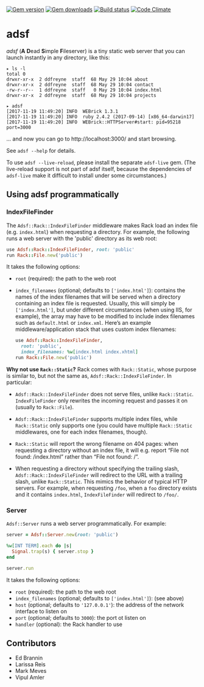 [![Gem version](https://img.shields.io/gem/v/adsf.svg)](http://rubygems.org/gems/adsf)
[![Gem downloads](https://img.shields.io/gem/dt/adsf.svg)](http://rubygems.org/gems/adsf)
[![Build status](https://img.shields.io/travis/ddfreyne/adsf.svg)](https://travis-ci.org/ddfreyne/adsf)
[![Code Climate](https://img.shields.io/codeclimate/github/ddfreyne/adsf.svg)](https://codeclimate.com/github/ddfreyne/adsf)

# adsf

_adsf_ (**A** **D**ead **S**imple **F**ileserver) is a tiny static web server that you can launch instantly in any directory, like this:

```
▸ ls -l
total 0
drwxr-xr-x  2 ddfreyne  staff  68 May 29 10:04 about
drwxr-xr-x  2 ddfreyne  staff  68 May 29 10:04 contact
-rw-r--r--  1 ddfreyne  staff   0 May 29 10:04 index.html
drwxr-xr-x  2 ddfreyne  staff  68 May 29 10:04 projects

▸ adsf
[2017-11-19 11:49:20] INFO  WEBrick 1.3.1
[2017-11-19 11:49:20] INFO  ruby 2.4.2 (2017-09-14) [x86_64-darwin17]
[2017-11-19 11:49:20] INFO  WEBrick::HTTPServer#start: pid=95218 port=3000
```

… and now you can go to http://localhost:3000/ and start browsing.

See `adsf --help` for details.

To use `adsf --live-reload`, please install the separate `adsf-live` gem. (The live-reload support is not part of adsf itself, because the dependencies of `adsf-live` make it difficult to install under some circumstances.)

## Using adsf programmatically

### IndexFileFinder

The `Adsf::Rack::IndexFileFinder` middleware makes Rack load an index file (e.g. `index.html`) when requesting a directory. For example, the following runs a web server with the 'public' directory as its web root:

```ruby
use Adsf::Rack::IndexFileFinder, root: 'public'
run Rack::File.new('public')
```

It takes the following options:

- `root` (required): the path to the web root

- `index_filenames` (optional; defaults to `['index.html']`): contains the names of the index filenames that will be served when a directory containing an index file is requested. Usually, this will simply be `['index.html']`, but under different circumstances (when using IIS, for example), the array may have to be modified to include index filenames such as `default.html` or `index.xml`. Here’s an example middleware/application stack that uses custom index filenames:

  ```ruby
  use Adsf::Rack::IndexFileFinder,
  	root: 'public',
  	index_filenames: %w[index.html index.xhtml]
  run Rack::File.new('public')
  ```

**Why not use `Rack::Static`?** Rack comes with `Rack::Static`, whose purpose is similar to, but not the same as, `Adsf::Rack::IndexFileFinder`. In particular:

- `Adsf::Rack::IndexFileFinder` does not serve files, unlike `Rack::Static`. `IndexFileFinder` only rewrites the incoming request and passes it on (usually to `Rack::File`).

- `Adsf::Rack::IndexFileFinder` supports multiple index files, while `Rack::Static` only supports one (you could have multiple `Rack::Static` middlewares, one for each index filenames, though).

- `Rack::Static` will report the wrong filename on 404 pages: when requesting a directory without an index file, it will e.g. report “File not found: /index.html” rather than “File not found: /”.

- When requesting a directory without specifying the trailing slash, `Adsf::Rack::IndexFileFinder` will redirect to the URL with a trailing slash, unlike `Rack::Static`. This mimics the behavior of typical HTTP servers. For example, when requesting `/foo`, when a `foo` directory exists and it contains `index.html`, `IndexFileFinder` will redirect to `/foo/`.

### Server

`Adsf::Server` runs a web server programmatically. For example:

```ruby
server = Adsf::Server.new(root: 'public')

%w[INT TERM].each do |s|
  Signal.trap(s) { server.stop }
end

server.run
```

It takes the following options:

- `root` (required): the path to the web root
- `index_filenames` (optional; defaults to `['index.html']`): (see above)
- `host` (optional; defaults to `'127.0.0.1'`): the address of the network interface to listen on
- `port` (optional; defaults to `3000`): the port ot listen on
- `handler` (optional): the Rack handler to use

## Contributors

- Ed Brannin
- Larissa Reis
- Mark Meves
- Vipul Amler
